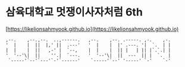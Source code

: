 # 삼육대학교 멋쟁이사자처럼 6th
[https://likelionsahmyook.github.io](https://likelionsahmyook.github.io)

    ,--.    ,--.,--.  ..,------.   ,--.    ,--. .-----. ,-.    ,-.
    '  |    |  ||  |,' ||  .---'   '  |    |  |' .---. '|  `.  | |
    |  |    |  ||   ,-' |  `--,    |  |    |  || |   | || |`.`.| |
    '  '--'\|  ||    ''.|  `---.   '  '--'\|  ||  ---  || |  `.  |
     `-----'`--'`---'`-'`------'    `-----'`--' '-----' `-'    `-'
